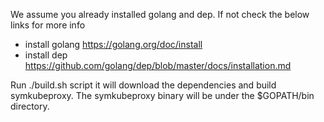 We assume you already installed golang and dep. If not check the below links for more info
- install golang
 https://golang.org/doc/install
- install dep
 https://github.com/golang/dep/blob/master/docs/installation.md

Run ./build.sh script it will download the dependencies and build symkubeproxy. The symkubeproxy
binary will be under the $GOPATH/bin directory.